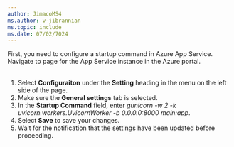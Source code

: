 ```yaml
---
author: JimacoMS4
ms.author: v-jibrannian
ms.topic: include
ms.date: 07/02/7024
---
```

First, you need to configure a startup command in Azure App Service. Navigate to page for the App Service instance in the Azure portal.<br>
<br>
1. Select **Configuraiton** under the **Setting** heading in the menu on the left side of the page.
1. Make sure the **General settings** tab is selected.
1. In the **Startup Command** field, enter *gunicorn -w 2 -k uvicorn.workers.UvicornWorker -b 0.0.0.0:8000 main:app*.
1. Select **Save** to save your changes.
1. Wait for the notification that the settings have been updated before proceeding.

